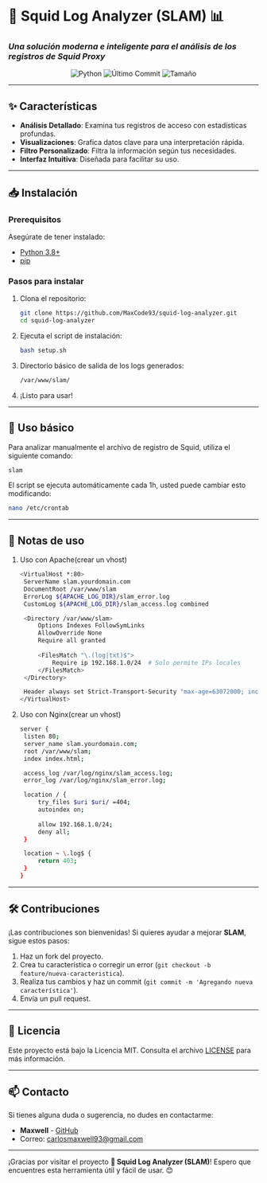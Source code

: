 # 🦑 Squid Log Analyzer (SLAM) 📊  
### *Una solución moderna e inteligente para el análisis de los registros de Squid Proxy*  

<p align="center">
  <img src="https://img.shields.io/badge/Python-3.8%2B-blue?logo=python&style=for-the-badge" alt="Python">
  <img src="https://img.shields.io/github/last-commit/MaxCode93/squid-log-analyzer?style=for-the-badge" alt="Último Commit">
  <img src="https://img.shields.io/github/repo-size/MaxCode93/squid-log-analyzer?style=for-the-badge" alt="Tamaño">
</p>

---

## ✨ Características

- **Análisis Detallado**: Examina tus registros de acceso con estadísticas profundas.
- **Visualizaciones**: Grafica datos clave para una interpretación rápida.
- **Filtro Personalizado**: Filtra la información según tus necesidades.
- **Interfaz Intuitiva**: Diseñada para facilitar su uso.

---

## 📥 Instalación

### Prerequisitos

Asegúrate de tener instalado:

- [Python 3.8+](https://www.python.org/downloads/)
- [pip](https://pip.pypa.io/en/stable/)

### Pasos para instalar

1. Clona el repositorio:

   ```bash
   git clone https://github.com/MaxCode93/squid-log-analyzer.git
   cd squid-log-analyzer
   ```

2. Ejecuta el script de instalación:

   ```bash
   bash setup.sh
   ```

3. Directorio básico de salida de los logs generados:

   ```bash
   /var/www/slam/
   ```
   
3. ¡Listo para usar!

---

## 🚀 Uso básico 

Para analizar manualmente el archivo de registro de Squid, utiliza el siguiente comando:

```bash
slam
```

El script se ejecuta automáticamente cada 1h, usted puede cambiar esto modificando: 

```bash
nano /etc/crontab
```

---

## 📝 Notas de uso

1. Uso con Apache(crear un vhost)
   
   ```bash
   <VirtualHost *:80>
    ServerName slam.yourdomain.com
    DocumentRoot /var/www/slam
    ErrorLog ${APACHE_LOG_DIR}/slam_error.log
    CustomLog ${APACHE_LOG_DIR}/slam_access.log combined

    <Directory /var/www/slam>
        Options Indexes FollowSymLinks
        AllowOverride None
        Require all granted
        
        <FilesMatch "\.(log|txt)$">
            Require ip 192.168.1.0/24  # Solo permite IPs locales
        </FilesMatch>
    </Directory>

    Header always set Strict-Transport-Security "max-age=63072000; includeSubDomains"
   </VirtualHost>
   ```

2. Uso con Nginx(crear un vhost)

   ```bash
   server {
    listen 80;
    server_name slam.yourdomain.com;
    root /var/www/slam;
    index index.html;

    access_log /var/log/nginx/slam_access.log;
    error_log /var/log/nginx/slam_error.log;

    location / {
        try_files $uri $uri/ =404;
        autoindex on;
        
        allow 192.168.1.0/24;
        deny all;
    }

    location ~ \.log$ {
        return 403;
    }
   }
   ```

---

## 🛠️ Contribuciones

¡Las contribuciones son bienvenidas! Si quieres ayudar a mejorar **SLAM**, sigue estos pasos:

1. Haz un fork del proyecto.
2. Crea tu característica o corregir un error (`git checkout -b feature/nueva-caracteristica`).
3. Realiza tus cambios y haz un commit (`git commit -m 'Agregando nueva característica'`).
4. Envía un pull request.

---

## 📝 Licencia

Este proyecto está bajo la Licencia MIT. Consulta el archivo [LICENSE](LICENSE) para más información.

---

## 📫 Contacto

Si tienes alguna duda o sugerencia, no dudes en contactarme:

- **Maxwell** - [GitHub](https://github.com/MaxCode93)
- Correo: [carlosmaxwell93@gmail.com](mailto:carlosmaxwell93@gmail.com)

---

¡Gracias por visitar el proyecto **🦑 Squid Log Analyzer (SLAM)**! Espero que encuentres esta herramienta útil y fácil de usar. 😊
